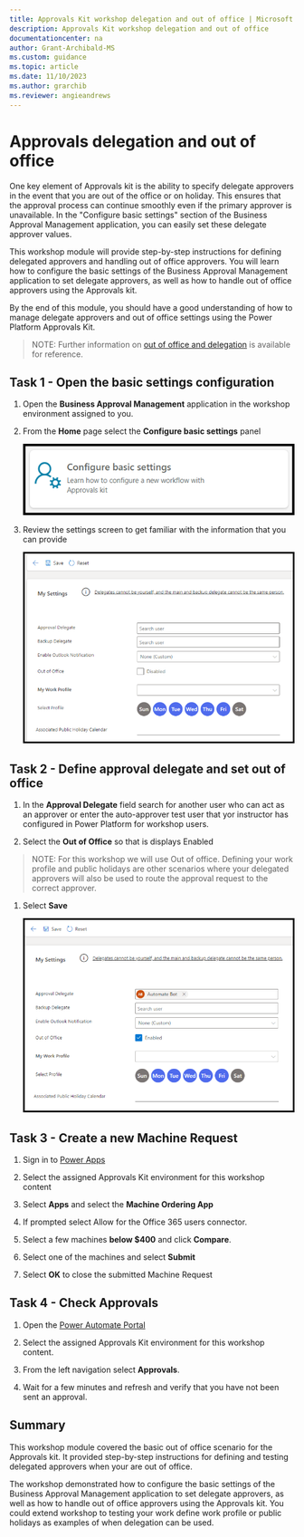 ```yaml
---
title: Approvals Kit workshop delegation and out of office | Microsoft Learn
description: Approvals Kit workshop delegation and out of office
documentationcenter: na
author: Grant-Archibald-MS
ms.custom: guidance
ms.topic: article
ms.date: 11/10/2023
ms.author: grarchib
ms.reviewer: angieandrews
---
```


# Approvals delegation and out of office

One key element of Approvals kit is the ability to specify delegate approvers in the event that you are out of the office or on holiday. This ensures that the approval process can continue smoothly even if the primary approver is unavailable. In the "Configure basic settings" section of the Business Approval Management application, you can easily set these delegate approver values.

This workshop module will provide step-by-step instructions for defining delegated approvers and handling out of office approvers. You will learn how to configure the basic settings of the Business Approval Management application to set delegate approvers, as well as how to handle out of office approvers using the Approvals kit. 

By the end of this module, you should have a good understanding of how to manage delegate approvers and out of office settings using the Power Platform Approvals Kit.

> NOTE: Further information on [out of office and delegation](../../setup-out-of-office-and-delegation.md) is available for reference.

## Task 1 - Open the basic settings configuration

1. Open the **Business Approval Management** application in the workshop environment assigned to you.

1. From the **Home** page select the **Configure basic settings** panel

   ![Screenshot of Configure basic settings from the Home page of Business Approval Management application](./media/business-approval-management-configure-basic-settings.png)

1. Review the settings screen to get familiar with the information that you can provide

   ![Screenshot of basic settings inside the Business Approval Management application](./media/business-approval-management-basic-settings.png)

## Task 2 - Define approval delegate and set out of office

1. In the **Approval Delegate** field search for another user who can act as an approver or enter the auto-approver test user that yor instructor has configured in Power Platform for workshop users.

1. Select the **Out of Office** so that is displays Enabled

> NOTE: For this workshop we will use Out of office. Defining your work profile and public holidays are other scenarios where your delegated approvers will also be used to route the approval request to the correct approver.

1. Select **Save**

   ![Screenshot of basic settings inside the Business Approval Management application with sample delegate and outof office](./media/business-approval-management-basic-settings-sample.png)

## Task 3 - Create a new Machine Request

1. Sign in to [Power Apps](https://make.powerapps.com)

1. Select the assigned Approvals Kit environment for this workshop content

1. Select **Apps** and select the **Machine Ordering App**

1. If prompted select Allow for the Office 365 users connector.

1. Select a few machines **below $400** and click **Compare**.

1. Select one of the machines  and select **Submit**

1. Select **OK** to close the submitted Machine Request

## Task 4 - Check Approvals

1. Open the [Power Automate Portal](https://make.powerautomate.com)

1. Select the assigned Approvals Kit environment for this workshop content.

1. From the left navigation select **Approvals**.

1. Wait for a few minutes and refresh and verify that you have not been sent an approval.

## Summary

This workshop module covered the basic out of office scenario for the Approvals kit. It provided step-by-step instructions for defining and testing delegated approvers when your are out of office.

The workshop demonstrated how to configure the basic settings of the Business Approval Management application to set delegate approvers, as well as how to handle out of office approvers using the Approvals kit. You could extend workshop to testing your work define work profile or public holidays as examples of when delegation can be used.
